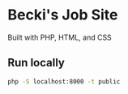 # Becki's Job Site

Built with PHP, HTML, and CSS

## Run locally

```bash
php -S localhost:8000 -t public
```

